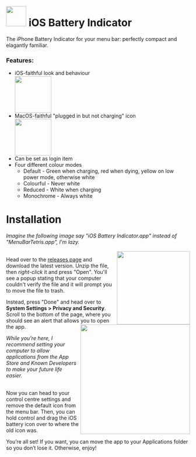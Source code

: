 <h1><img width="55" src="https://github.com/user-attachments/assets/e498a079-12c5-444d-8cfa-38ecf71da5a4"/> iOS Battery Indicator</h1>
<p>The iPhone Battery Indicator for your menu bar: perfectly compact and elagantly familiar.</p>

<div>
  <h3>Features:</h3>
  <ul>
    <li>iOS-faithful look and behaviour</li>
    <img width="100" src="https://github.com/user-attachments/assets/da68a3c3-42f5-48e1-9d65-fbd4a3a2aa0e"/>
    <li>MacOS-faithful "plugged in but not charging" icon</li>
    <img width="100" src="https://github.com/user-attachments/assets/c1bf66f2-9df9-4ff9-9b0b-93eb1e9fbc8d"/>
    <li>Can be set as login item</li>
    <li>Four different colour modes
      <ul>
        <li>Default - Green when charging, red when dying, yellow on low power mode, otherwise white</li>
        <li>Colourful - Never white</li>
        <li>Reduced - White when charging</li>
        <li>Monochrome - Always white</li>
      </ul>
    </li>
  </ul>
</div>
<h1>Installation</h1>
<i>Imagine the following image say "iOS Battery Indicator.app" instead of "MenuBarTetris.app", I'm lazy.</i>
<div>
<br/><img src="https://github.com/user-attachments/assets/35c99ebf-ac5a-4fb8-ab92-c392ca101880" width="200" align="right"/>
<p>Head over to the <a href="https://github.com/betafruit/iOSBatteryIndicatorForMacOS/releases">releases page</a> and download the latest version. Unzip the file, then <i>right-click</i> it and press "Open". You'll see a popup stating that your computer couldn't verify the file and it will prompt you to move the file to trash.</p>
</div>
<div>
<img src="https://github.com/user-attachments/assets/bf742d32-7bf7-44a9-8367-916929f4f988" width="300" align="right"/>
<p>Instead, press "Done" and head over to <b>System Settings > Privacy and Security</b>. Scroll to the bottom of the page, where you should see an alert that allows you to open the app.</p>
<i>While you're here, I recommend setting your computer to allow applications from the App Store and Known Developers to make your future life easier.</i>
</div>
<br/><p>Now you can head to your control centre settings and remove the default icon from the menu bar. Then, you can hold control and drag the iOS battery icon over to  where the old icon was.</p>
<p>You’re all set! If you want, you can move the app to your Applications folder so you don’t lose it. Otherwise, enjoy!</p>
